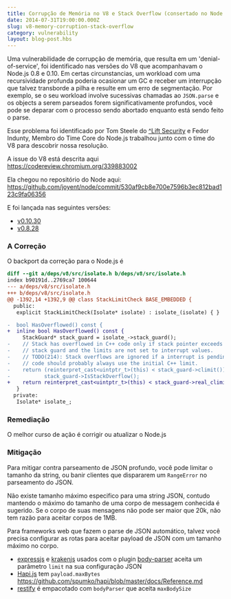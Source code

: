 ```yaml
---
title: Corrupção de Memória no V8 e Stack Overflow (consertado no Node v0.8.28 e v0.10.30)
date: 2014-07-31T19:00:00.000Z
slug: v8-memory-corruption-stack-overflow
category: vulnerability
layout: blog-post.hbs
---
```


Uma vulnerabilidade de corrupção de memória, que resulta em um 'denial-of-service',
foi identificado nas versões do V8 que acompanhavam o Node.js 0.8 e 0.10. Em
certas circunstancias, um workload com uma recursividade profunda poderia ocasionar
um GC e receber um interrupção que talvez transborde a pilha e resulte em um erro
de segmentação. Por exemplo, se o seu workload involve sucessivas chamadas ao
`JSON.parse` e os objects a serem parseados forem significativamente profundos, você
pode se deparar com o processo sendo abortado enquanto está sendo feito o parse.

Esse problema foi identificado por Tom Steele do [^Lift
Security](https://liftsecurity.io/) e Fedor Indunty, Membro do Time Core do Node.js
trabalhou junto com o time do V8 para descobrir nossa resolução.

A issue do V8 está descrita aqui https://codereview.chromium.org/339883002

Ela chegou no repositório do Node aqui:
https://github.com/joyent/node/commit/530af9cb8e700e7596b3ec812bad123c9fa06356

E foi lançada nas seguintes versões:

* [v0.10.30](https://nodejs.org/dist/v0.10.30)
* [v0.8.28](https://nodejs.org/dist/v0.8.28)

### A Correção

O backport da correção para o Node.js é

```diff
diff --git a/deps/v8/src/isolate.h b/deps/v8/src/isolate.h
index b90191d..2769ca7 100644
--- a/deps/v8/src/isolate.h
+++ b/deps/v8/src/isolate.h
@@ -1392,14 +1392,9 @@ class StackLimitCheck BASE_EMBEDDED {
  public:
   explicit StackLimitCheck(Isolate* isolate) : isolate_(isolate) { }

-  bool HasOverflowed() const {
+  inline bool HasOverflowed() const {
     StackGuard* stack_guard = isolate_->stack_guard();
-    // Stack has overflowed in C++ code only if stack pointer exceeds the C++
-    // stack guard and the limits are not set to interrupt values.
-    // TODO(214): Stack overflows are ignored if a interrupt is pending. This
-    // code should probably always use the initial C++ limit.
-    return (reinterpret_cast<uintptr_t>(this) < stack_guard->climit()) &&
-           stack_guard->IsStackOverflow();
+    return reinterpret_cast<uintptr_t>(this) < stack_guard->real_climit();
   }
  private:
   Isolate* isolate_;
```

### Remediação

O melhor curso de ação é corrigir ou atualizar o Node.js

### Mitigação

Para mitigar contra parseamento de JSON profundo, você pode limitar o tamanho da string,
ou banir clientes que dispararem um `RangeError` no parseamento do JSON.

Não existe tamanho máximo especifico para uma string JSON, contudo mantendo o máximo
do tamanho de uma corpo de messagem conhecida é sugerido. Se o corpo de suas mensagens
não pode ser maior que 20k, não tem razão para aceitar corpos de 1MB.

Para frameworks web que fazem o parse de JSON automático, talvez você precisa configurar
as rotas para aceitar payload de JSON com um tamanho máximo no corpo.

* [expressjs](http://expressjs.com) e [krakenjs](http://krakenjs.com) usados com o plugin [body-parser](https://github.com/expressjs/body-parser#bodyparserjsonoptions) aceita um parâmetro `limit` na sua configuração JSON
* [Hapi.js](http://hapijs.com) tem `payload.maxBytes` https://github.com/spumko/hapi/blob/master/docs/Reference.md
* [restify](http://mcavage.me/node-restify/#Bundled-Plugins) é empacotado com `bodyParser` que aceita `maxBodySize`
